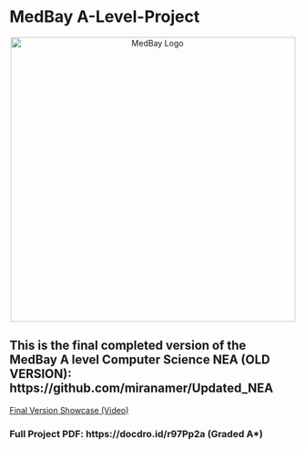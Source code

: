 # MedBay A-Level-Project

<p align="center">
    <img width="500" src="https://i.ibb.co/87kgTSD/Screenshot-2022-10-31-135258-removebg-preview.png" alt="MedBay Logo">
</p>

<p align="center">
  <h2>This is the final completed version of the MedBay A level Computer Science NEA (OLD VERSION): <strong>https://github.com/miranamer/Updated_NEA</strong></h2>
  
  <a href="https://www.youtube.com/watch?v=xEt8l5kWMDI" target="_blank"> Final Version Showcase (Video) </a>

  <h3>Full Project PDF: https://docdro.id/r97Pp2a (Graded A*) </h3>
</p>
